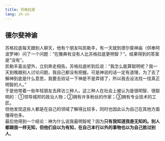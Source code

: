 ```yaml
---
title: 苏格拉底
lang: zh-cn
---
```


## 德尔斐神谕

苏格拉底每天跟别人聊天，他有个朋友叫凯勒丰，有一天就到德尔斐神庙（供奉阿波罗神）问了一个问题：“在雅典有没有人比苏格拉底更明智？”。结果得到的答案是“没有”。  
凯勒丰喜出望外，立刻奔走相告。苏格拉底听到后说：“我怎么能算聪明呢？我一天到晚跟别人讨论问题，我自己都没有把握。可是神说的话一定有道理，为了去了解神到底是什么意思，我要去验证一下神是不是弄错了，所以我去设法找一找真正明智的人。”  
于是他带着一些年轻朋友去拜访三种人。这三种人在社会上被认为是很明智、很聪明的：①领导城邦的政治人物；②拥有许多粉丝的作家；③拥有专业技术的工匠。  
但他发现这些人都是在自己的领域了解得比较多，同时也因此认为自己在其他方面懂得也多。  
最后他得到一个结论：神为什么说我最明智呢？因为**只有我知道我是无知的。别人都跟我一样无知，但他们自以为有知，在自己本行以外的事物也以为自己胜过别人**。


